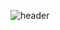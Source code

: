 ![header](https://capsule-render.vercel.app/api?type=rect&height=300&color=gradient&text=Yechan%20World!)

